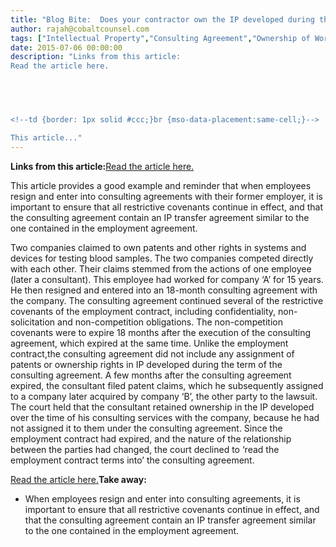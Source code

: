 ```yaml
---
title: "Blog Bite:  Does your contractor own the IP developed during the term of their agreement?"
author: rajah@cobaltcounsel.com
tags: ["Intellectual Property","Consulting Agreement","Ownership of Work Product","Ownership of Intellectual Property","Human Resources","Rajah","IP Transfer"]
date: 2015-07-06 00:00:00
description: "Links from this article:
Read the article here.



 

<!--td {border: 1px solid #ccc;}br {mso-data-placement:same-cell;}-->

This article..."
---
```


**Links from this article:**[Read the article here.](http://www.lexology.com/library/detail.aspx?g=45aa0e35-eeec-4dc2-8e11-ff4d79fa804b)

 

<!--td {border: 1px solid #ccc;}br {mso-data-placement:same-cell;}-->This article provides a good example and reminder that when employees resign and enter into consulting agreements with their former employer, it is important to ensure that all restrictive covenants continue in effect, and that the consulting agreement contain an IP transfer agreement similar to the one contained in the employment agreement.
Two companies claimed to own patents and other rights in systems and devices for testing blood samples. The two companies competed directly with each other. Their claims stemmed from the actions of one employee (later a consultant). This employee had worked for company ‘A’ for 15 years. He then resigned and entered into an 18-month consulting agreement with the company. The consulting agreement continued several of the restrictive covenants of the employment contract, including confidentiality, non-solicitation and non-competition obligations. The non-competition covenants were to expire 18 months after the execution of the consulting agreement, which expired at the same time. Unlike the employment contract,the consulting agreement did not include any assignment of patents or ownership rights in IP developed during the term of the consulting agreement. A few months after the consulting agreement expired, the consultant filed patent claims, which he subsequently assigned to a company later acquired by company ‘B’, the other party to the lawsuit.
The court held that the consultant retained ownership in the IP developed over the time of his consulting services with the company, because he had not assigned it to them under the consulting agreement. Since the employment contract had expired, and the nature of the relationship between the parties had changed, the court declined to ‘read the employment contract terms into’ the consulting agreement.

 

[Read the article here.](http://www.lexology.com/library/detail.aspx?g=45aa0e35-eeec-4dc2-8e11-ff4d79fa804b)**Take away:**
- When employees resign and enter into consulting agreements, it is important to ensure that all restrictive covenants continue in effect, and that the consulting agreement contain an IP transfer agreement similar to the one contained in the employment agreement.